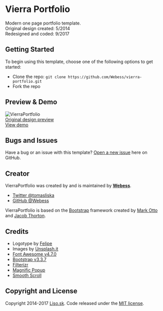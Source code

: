 # Vierra Portfolio

Modern one page portfolio template.  
Original design created: 5/2014  
Redesigned and coded: 9/2017

## Getting Started

To begin using this template, choose one of the following options to get started:
* Clone the repo: `git clone https://github.com/Webess/vierra-portfolio.git`
* Fork the repo

## Preview & Demo
![VierraPortfolio](http://demo.liso.sk/vierra-portfolio/_PSD/preview.jpg)   
[Original design preview](http://demo.liso.sk/vierra-portfolio/_PSD/psd_preview.jpg)  
[View demo](http://demo.liso.sk/vierra-portfolio/)

## Bugs and Issues

Have a bug or an issue with this template? [Open a new issue](https://github.com/Webess/vierra-portfolio/issues) here on GitHub.

## Creator

VierraPortfolio was created by and is maintained by **[Webess](http://liso.sk/)**.

* [Twitter @tomasliska](https://twitter.com/tomasliska)
* [GitHub @Webess](https://github.com/webess)

VierraPortfolio is based on the [Bootstrap](http://getbootstrap.com/) framework created by [Mark Otto](https://twitter.com/mdo) and [Jacob Thorton](https://twitter.com/fat).

## Credits
* Logotype by [Felipe](https://www.behance.net/fmurcko3aee)
* Images by [Unsplash.it](https://unsplash.it/)
* [Font Awesome v4.7.0](http://fontawesome.io/)
* [Bootstrap v3.3.7](http://getbootstrap.com/)
* [Filterizr](http://yiotis.net/filterizr/)
* [Magnific Popup](http://dimsemenov.com/plugins/magnific-popup/)
* [Smooth Scroll](https://github.com/kswedberg/jquery-smooth-scroll)

## Copyright and License
Copyright 2014-2017 [Liso.sk](http://liso.sk). Code released under the [MIT license](https://github.com/Webess/vierra-portfolio/blob/master/LICENSE).
